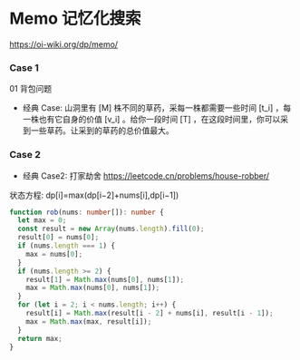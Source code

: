 # Memo 记忆化搜索

https://oi-wiki.org/dp/memo/

### Case 1

01 背包问题

- 经典 Case: 山洞里有 [M] 株不同的草药，采每一株都需要一些时间 [t_i] ，每一株也有它自身的价值 [v_i] 。给你一段时间 [T] ，在这段时间里，你可以采到一些草药。让采到的草药的总价值最大。

### Case 2

- 经典 Case2: 打家劫舍 https://leetcode.cn/problems/house-robber/

状态方程: dp[i]=max(dp[i−2]+nums[i],dp[i−1])

```ts
function rob(nums: number[]): number {
  let max = 0;
  const result = new Array(nums.length).fill(0);
  result[0] = nums[0];
  if (nums.length === 1) {
    max = nums[0];
  }
  if (nums.length >= 2) {
    result[1] = Math.max(nums[0], nums[1]);
    max = Math.max(nums[0], nums[1]);
  }
  for (let i = 2; i < nums.length; i++) {
    result[i] = Math.max(result[i - 2] + nums[i], result[i - 1]);
    max = Math.max(max, result[i]);
  }
  return max;
}
```
